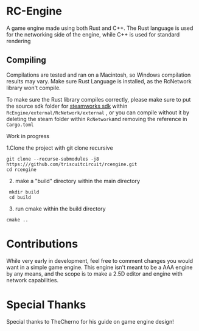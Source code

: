 # RC-Engine
A game engine made using both Rust and C++.
The Rust language is used for the networking side of the engine, while C++ is used for standard rendering

## Compiling
Compilations are tested and ran on a Macintosh, so Windows compilation results may vary.
Make sure Rust Language is installed, as the RcNetwork library won't compile.

To make sure the Rust library compiles correctly, please make sure to 
put the source sdk folder for  [steamworks sdk](https://partner.steamgames.com/doc/sdk) within `RcEngine/external/RcNetwork/external`
, or you can compile without it by deleting the steam folder within `RcNetwork`and removing the reference in `Cargo.toml`

Work in progress

1.Clone the project with git clone recursive
```shell
git clone --recurse-submodules -j8 https:///github.com/triscuitcircuit/rcengine.git
cd rcengine
```
2. make a "build" directory within the main directory
```shell
 mkdir build
 cd build
```
3. run cmake within the build directory
```shell
cmake ..
```
# Contributions
While very early in development, feel free to comment changes you would
want in a simple game engine. This engine isn't meant to be a AAA engine by any means, and the scope
is to make a 2.5D editor and engine with network capabilities. 
# Special Thanks
Special thanks to TheCherno for his guide on game engine design!
